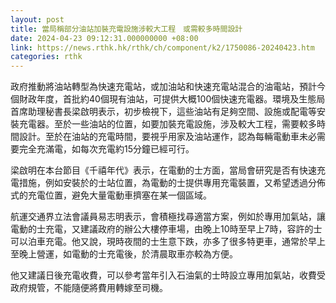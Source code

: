```yaml
---
layout: post
title: 當局稱部分油站加裝充電設施涉較大工程　或需較多時間設計
date: 2024-04-23 09:12:31.000000000 +08:00
link: https://news.rthk.hk/rthk/ch/component/k2/1750086-20240423.htm
categories: rthk
---
```


政府推動將油站轉型為快速充電站，或加油站和快速充電站混合的油電站，預計今個財政年度，首批約40個現有油站，可提供大概100個快速充電器。環境及生態局首席助理秘書長梁啟明表示，初步檢視下，這些油站有足夠空間、設施或配電等安裝充電器。至於一些油站的位置，如要加裝充電設施，涉及較大工程，需要較多時間設計。至於在油站的充電時間，要視乎用家及油站運作，認為每輛電動車未必需要完全充滿電，如每次充電約15分鐘已經可行。

梁啟明在本台節目《千禧年代》表示，在電動的士方面，當局會研究是否有快速充電措施，例如安裝於的士站位置，為電動的士提供專用充電裝置，又希望透過分佈式的充電位置，避免大量電動車擠塞在某一個區域。

航運交通界立法會議員易志明表示，會積極找尋適當方案，例如於專用加氣站，讓電動的士充電，又建議政府的辦公大樓停車場，由晚上10時至早上7時，容許的士可以泊車充電。他又說，現時夜間的士生意下跌，亦多了很多特更車，通常於早上至晚上營運，如電動的士充電後，於清晨取車亦較為方便。

他又建議日後充電收費，可以參考當年引入石油氣的士時設立專用加氣站，收費受政府規管，不能隨便將費用轉嫁至司機。
